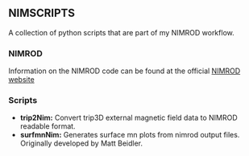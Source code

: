 ## NIMSCRIPTS
A collection of python scripts that are part of my NIMROD workflow. 

### NIMROD 
Information on the NIMROD code can be found at the official [NIMROD website](https://nimrodteam.org/)

### Scripts
 - **trip2Nim:** Convert trip3D external magnetic field data to NIMROD readable format.
 - **surfmnNim:** Generates surface mn plots from nimrod output files. Originally developed by Matt Beidler. 